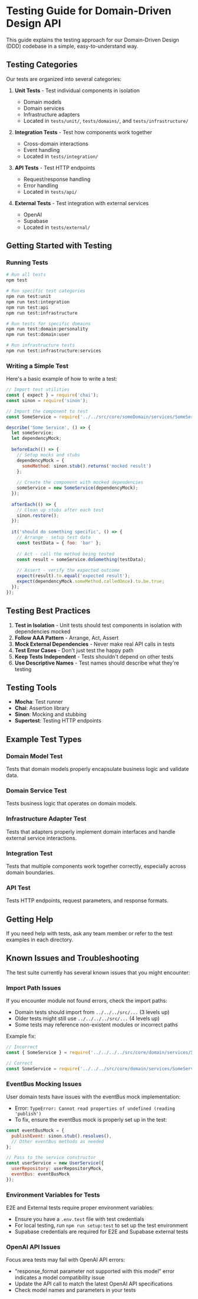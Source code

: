# Testing Guide for Domain-Driven Design API

This guide explains the testing approach for our Domain-Driven Design (DDD) codebase in a simple, easy-to-understand way.

## Testing Categories

Our tests are organized into several categories:

1. **Unit Tests** - Test individual components in isolation
   - Domain models
   - Domain services
   - Infrastructure adapters
   - Located in `tests/unit/`, `tests/domains/`, and `tests/infrastructure/`

2. **Integration Tests** - Test how components work together
   - Cross-domain interactions
   - Event handling
   - Located in `tests/integration/`

3. **API Tests** - Test HTTP endpoints
   - Request/response handling
   - Error handling
   - Located in `tests/api/`

4. **External Tests** - Test integration with external services
   - OpenAI
   - Supabase
   - Located in `tests/external/`

## Getting Started with Testing

### Running Tests

```bash
# Run all tests
npm test

# Run specific test categories
npm run test:unit
npm run test:integration
npm run test:api
npm run test:infrastructure

# Run tests for specific domains
npm run test:domain:personality
npm run test:domain:user

# Run infrastructure tests
npm run test:infrastructure:services
```

### Writing a Simple Test

Here's a basic example of how to write a test:

```javascript
// Import test utilities
const { expect } = require('chai');
const sinon = require('sinon');

// Import the component to test
const SomeService = require('../../src/core/someDomain/services/SomeService');

describe('Some Service', () => {
  let someService;
  let dependencyMock;
  
  beforeEach(() => {
    // Setup mocks and stubs
    dependencyMock = {
      someMethod: sinon.stub().returns('mocked result')
    };
    
    // Create the component with mocked dependencies
    someService = new SomeService(dependencyMock);
  });
  
  afterEach(() => {
    // Clean up stubs after each test
    sinon.restore();
  });
  
  it('should do something specific', () => {
    // Arrange - setup test data
    const testData = { foo: 'bar' };
    
    // Act - call the method being tested
    const result = someService.doSomething(testData);
    
    // Assert - verify the expected outcome
    expect(result).to.equal('expected result');
    expect(dependencyMock.someMethod.calledOnce).to.be.true;
  });
});
```

## Testing Best Practices

1. **Test in Isolation** - Unit tests should test components in isolation with dependencies mocked
2. **Follow AAA Pattern** - Arrange, Act, Assert
3. **Mock External Dependencies** - Never make real API calls in tests
4. **Test Error Cases** - Don't just test the happy path
5. **Keep Tests Independent** - Tests shouldn't depend on other tests
6. **Use Descriptive Names** - Test names should describe what they're testing

## Testing Tools

- **Mocha**: Test runner
- **Chai**: Assertion library
- **Sinon**: Mocking and stubbing
- **Supertest**: Testing HTTP endpoints

## Example Test Types

### Domain Model Test

Tests that domain models properly encapsulate business logic and validate data.

### Domain Service Test

Tests business logic that operates on domain models.

### Infrastructure Adapter Test

Tests that adapters properly implement domain interfaces and handle external service interactions.

### Integration Test

Tests that multiple components work together correctly, especially across domain boundaries.

### API Test

Tests HTTP endpoints, request parameters, and response formats.

## Getting Help

If you need help with tests, ask any team member or refer to the test examples in each directory.

## Known Issues and Troubleshooting

The test suite currently has several known issues that you might encounter:

### Import Path Issues

If you encounter module not found errors, check the import paths:
- Domain tests should import from `../../../src/...` (3 levels up)
- Older tests might still use `../../../../src/...` (4 levels up)
- Some tests may reference non-existent modules or incorrect paths

Example fix:
```javascript
// Incorrect
const { SomeService } = require('../../../../src/core/domain/services/SomeService');

// Correct
const SomeService = require('../../../src/core/domain/services/SomeService');
```

### EventBus Mocking Issues

User domain tests have issues with the eventBus mock implementation:
- Error: `TypeError: Cannot read properties of undefined (reading 'publish')`
- To fix, ensure the eventBus mock is properly set up in the test:

```javascript
const eventBusMock = {
  publishEvent: sinon.stub().resolves(),
  // Other eventBus methods as needed
};

// Pass to the service constructor
const userService = new UserService({
  userRepository: userRepositoryMock,
  eventBus: eventBusMock
});
```

### Environment Variables for Tests

E2E and External tests require proper environment variables:
- Ensure you have a `.env.test` file with test credentials
- For local testing, run `npm run setup:test` to set up the test environment
- Supabase credentials are required for E2E and Supabase external tests

### OpenAI API Issues

Focus area tests may fail with OpenAI API errors:
- "response_format parameter not supported with this model" error indicates a model compatibility issue
- Update the API call to match the latest OpenAI API specifications
- Check model names and parameters in your tests